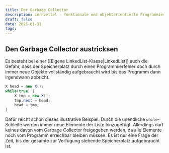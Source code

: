 ```yaml
---
title: Der Garbage Collector
description: Lernzettel - funktionale und objektorientierte Programmierung
draft: false
date: 2025-01-31
tags:
---
```

## Den Garbage Collector austricksen
Es besteht bei einer [[Eigene LinkedList-Klasse|LinkedList]] auch die Gefahr, dass der Speicherplatz durch einen Programmierfehler doch durch immer neue Objekte vollständig aufgebraucht wird bis das Programm dann irgendwann abbricht.
```java
X head = new X();
while(true) {
	X tmp = new X();
	tmp.next = head;
	head = tmp;
}
```
Dafür reicht schon dieses illustrative Beispiel. Durch die unendliche `while`-Schleife werden immer neue Elemente der Liste hinzugefügt. Allerdings darf keines davon vom Garbage Collector freigegeben werden, da alle Elemente noch vom Programm erreichbar bleiben müssen. Es ist nur eine Frage der Zeit, bis der gesamte zur Verfügung stehende Speicherplatz aufgebraucht ist.